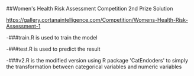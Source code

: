 ##Women's Health Risk Assessment Competition 2nd Prize Solution

https://gallery.cortanaintelligence.com/Competition/Womens-Health-Risk-Assessment-1

-###train.R is used to train the model


-###test.R is used to predict the result


-###v2.R is the modified version using R package 'CatEndoders' to simply the transformation between categorical variables and numeric variables


